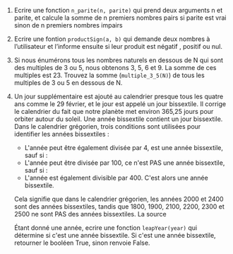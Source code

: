 1. Ecrire une fonction `n_parite(n, parite)` qui prend deux arguments n et parite, et calcule la somme de n premiers
nombres pairs si parite est vrai sinon de n premiers nombres impairs


2. Ecrire une fontion `productSign(a, b)` qui demande deux nombres à l’utilisateur et l’informe ensuite si leur produit est négatif , positif ou nul.

3. Si nous énumérons tous les nombres naturels en dessous de N qui sont des multiples de 3 ou 5,
nous obtenons 3, 5, 6 et 9. La somme de ces multiples est 23. Trouvez la somme (`multiple_3_5(N)`) de tous les multiples de 3 ou 5 en dessous de N.

4. Un jour supplémentaire est ajouté au calendrier presque tous les quatre ans comme le 29 février,
et le jour est appelé un jour bissextile. Il corrige le calendrier du fait que notre planète
met environ 365,25 jours pour orbiter autour du soleil. Une année bissextile contient un jour bissextile. Dans le calendrier grégorien, trois conditions sont utilisées pour identifier les années bissextiles :
    * L'année peut être également divisée par 4, est une année bissextile, sauf si :
    * L'année peut être divisée par 100, ce n'est PAS une année bissextile, sauf si :
    * L'année est également divisible par 400. C'est alors une année bissextile.

    Cela signifie que dans le calendrier grégorien, les années 2000 et 2400 sont des années bissextiles,
tandis que 1800, 1900, 2100, 2200, 2300 et 2500 ne sont PAS des années bissextiles. La source

    Étant donné une année, ecrire une fonction `leapYear(year)` qui détermine si c'est une année bissextile. Si c'est une année bissextile, retourner
le booléen True, sinon renvoie False.